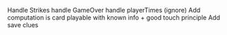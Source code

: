 Handle Strikes
handle GameOver
handle playerTimes (ignore)
Add computation is card playable with known info + good touch principle
Add save clues
